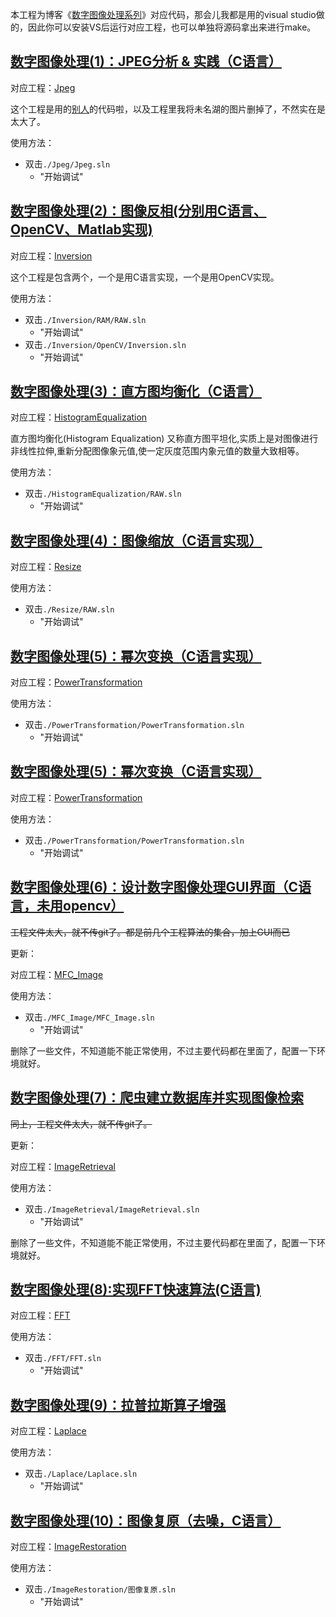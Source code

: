 本工程为博客《[数字图像处理系列](https://blog.csdn.net/zhaodongyu_ak47/category_10138770.html)》对应代码，那会儿我都是用的visual studio做的，因此你可以安装VS后运行对应工程，也可以单独将源码拿出来进行make。

## [数字图像处理(1)：JPEG分析 & 实践（C语言）](https://blog.csdn.net/ZhaoDongyu_AK47/article/details/106971801?spm=1001.2014.3001.5502)

对应工程：[Jpeg](./Jpeg/)

这个工程是用的[别人](http://thecodeway.com/blog/?p=69)的代码啦，以及工程里我将未名湖的图片删掉了，不然实在是太大了。

使用方法：
- 双击`./Jpeg/Jpeg.sln`
    - "开始调试"

## [数字图像处理(2)：图像反相(分别用C语言、OpenCV、Matlab实现)](https://blog.csdn.net/ZhaoDongyu_AK47/article/details/106972830?spm=1001.2014.3001.5502)

对应工程：[Inversion](./Inversion/)

这个工程是包含两个，一个是用C语言实现，一个是用OpenCV实现。

使用方法：
- 双击`./Inversion/RAM/RAW.sln`
    - "开始调试"
- 双击`./Inversion/OpenCV/Inversion.sln`
    - "开始调试"

## [数字图像处理(3)：直方图均衡化（C语言）](https://blog.csdn.net/ZhaoDongyu_AK47/article/details/106973312)

对应工程：[HistogramEqualization](./HistogramEqualization/)

直方图均衡化(Histogram Equalization) 又称直方图平坦化,实质上是对图像进行非线性拉伸,重新分配图像象元值,使一定灰度范围内象元值的数量大致相等。

使用方法：
- 双击`./HistogramEqualization/RAW.sln`
    - "开始调试"

## [数字图像处理(4)：图像缩放（C语言实现）](https://blog.csdn.net/ZhaoDongyu_AK47/article/details/106973433)

对应工程：[Resize](./Resize/)

使用方法：
- 双击`./Resize/RAW.sln`
    - "开始调试"

## [数字图像处理(5)：幂次变换（C语言实现）](https://blog.csdn.net/ZhaoDongyu_AK47/article/details/106973554)

对应工程：[PowerTransformation](./PowerTransformation/)

使用方法：
- 双击`./PowerTransformation/PowerTransformation.sln`
    - "开始调试"

## [数字图像处理(5)：幂次变换（C语言实现）](https://blog.csdn.net/ZhaoDongyu_AK47/article/details/106973554)

对应工程：[PowerTransformation](./PowerTransformation/)

使用方法：
- 双击`./PowerTransformation/PowerTransformation.sln`
    - "开始调试"

## [数字图像处理(6)：设计数字图像处理GUI界面（C语言，未用opencv）](https://blog.csdn.net/ZhaoDongyu_AK47/article/details/106974028)

~~工程文件太大，就不传git了。都是前几个工程算法的集合，加上GUI而已~~

更新：

对应工程：[MFC_Image](./MFC_Image/)

使用方法：
- 双击`./MFC_Image/MFC_Image.sln`
    - "开始调试"

删除了一些文件，不知道能不能正常使用，不过主要代码都在里面了，配置一下环境就好。

## [数字图像处理(7)：爬虫建立数据库并实现图像检索](https://blog.csdn.net/ZhaoDongyu_AK47/article/details/106974176)

~~同上，工程文件太大，就不传git了。~~

更新：

对应工程：[ImageRetrieval](./ImageRetrieval/)

使用方法：
- 双击`./ImageRetrieval/ImageRetrieval.sln`
    - "开始调试"

删除了一些文件，不知道能不能正常使用，不过主要代码都在里面了，配置一下环境就好。

## [数字图像处理(8):实现FFT快速算法(C语言)](https://blog.csdn.net/ZhaoDongyu_AK47/article/details/106975214)

对应工程：[FFT](./FFT/)

使用方法：
- 双击`./FFT/FFT.sln`
    - "开始调试"

## [数字图像处理(9)：拉普拉斯算子增强](https://blog.csdn.net/ZhaoDongyu_AK47/article/details/106976256)

对应工程：[Laplace](./Laplace/)

使用方法：
- 双击`./Laplace/Laplace.sln`
    - "开始调试"

## [数字图像处理(10)：图像复原（去噪，C语言）](https://blog.csdn.net/ZhaoDongyu_AK47/article/details/106976443)

对应工程：[ImageRestoration](./ImageRestoration/)

使用方法：
- 双击`./ImageRestoration/图像复原.sln`
    - "开始调试"
